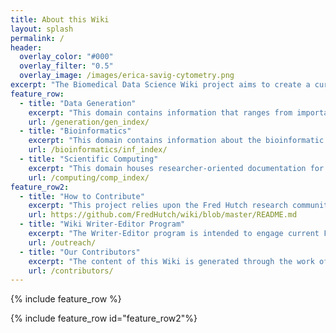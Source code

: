 ```yaml
---
title: About this Wiki
layout: splash
permalink: /
header:
  overlay_color: "#000"
  overlay_filter: "0.5"
  overlay_image: /images/erica-savig-cytometry.png
excerpt: "The Biomedical Data Science Wiki project aims to create a curated collection of Fred Hutch oriented documentation regarding policies, resources and tools available to our researchers supporting the generation, analysis and sharing of research data. The content is intended to serve as an 'on ramp' to get up to speed on current best practices, communicate common procedures, and provide links to on-campus and external data science resources."
feature_row:
  - title: "Data Generation"
    excerpt: "This domain contains information that ranges from important IRB and human subjects privacy matters that are important for clinical and behavioral data analysis, human specimen banking, large scale molecular profiling projects, through data management tools and resources useful for collection of clinical, specimen and laboratory covariates, as well as the types and modes of large scale molecular data generation commonly undertaken. "
    url: /generation/gen_index/
  - title: "Bioinformatics"
    excerpt: "This domain contains information about the bioinformatic and analytic processes required to transform data generated in the context of biomedical research into interpretable, actionable, and/or shareable scientific findings.  Topics range from background on various common computing languages used in the domain, to research topic oriented process information and tool descriptions, to worked examples of bioinformatic analyses using Fred Hutch based infrastructure."
    url: /bioinformatics/inf_index/
  - title: "Scientific Computing"
    excerpt: "This domain houses researcher-oriented documentation for high performance computing and data management tools supported by Fred Hutch Center IT as provided by the Scientific Computing group (SciComp).  Topics include get started guides for the various computing and software tools supported by IT, guidance for data infrastructure best practices, and advanced computing worked examples and guides on a variety of topics. "
    url: /computing/comp_index/
feature_row2:
  - title: "How to Contribute"
    excerpt: "This project relies upon the Fred Hutch research community itself to improve, review, expand and evolve over time. The content spans a wide range of research realms and thus we welcome contributions from a similarly wide range of researchers and staff.  To facilitate the curation of content seen in this site, we have employed a GitHub repository to which any Fred Hutch based researcher can contribute to.  Find more information on how to contribute here."      
    url: https://github.com/FredHutch/wiki/blob/master/README.md   
  - title: "Wiki Writer-Editor Program"
    excerpt: "The Writer-Editor program is intended to engage current Fred Hutch based postdocs, staff scientists, and research specialists as writer-editor contributors in an ongoing manner in order to ensure that the resource continues to evolve and grow. To learn more about the program, contact Amy Paguirigan at `apaguiri`, or see more information here."
    url: /outreach/
  - title: "Our Contributors"
    excerpt: "The content of this Wiki is generated through the work of researcher and staff content providers, novice and expert reviews, and valuable editing input. Find out more about who has made this site what it is and what types of contributions have been made to date here."
    url: /contributors/
---
```

{% include feature_row %}

{% include feature_row id="feature_row2"%}
